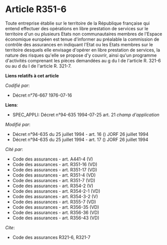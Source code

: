 # Article R351-6

Toute entreprise établie sur le territoire de la République française qui entend effectuer des opérations en libre prestation
de services sur le territoire d'un ou plusieurs Etats non communautaires membres de l'Espace économique européen est tenue
d'informer au préalable la commission de contrôle des assurances en indiquant l'Etat ou les Etats membres sur le territoire
desquels elle envisage d'opérer en libre prestation de services, la nature des risques qu'elle se propose d'y couvrir, ainsi
qu'un programme d'activités comprenant les pièces demandées au g du I de l'article R. 321-6 ou au d du I de l'article R.
321-7.

**Liens relatifs à cet article**

_Codifié par_:

  - Décret n°76-667 1976-07-16

**Liens**:

  - SPEC_APPLI: Décret n°94-635 1994-07-25 art. 21 *champ d'application*

_Modifié par_:

  - Décret n°94-635 du 25 juillet 1994 - art. 16 () JORF 26 juillet 1994
  - Décret n°94-635 du 25 juillet 1994 - art. 17 () JORF 26 juillet 1994

_Cité par_:

  - Code des assurances - art. A441-4 (V)
  - Code des assurances - art. R351-16 (VD)
  - Code des assurances - art. R351-17 (VD)
  - Code des assurances - art. R351-4 (VD)
  - Code des assurances - art. R351-7 (VD)
  - Code des assurances - art. R354-2 (V)
  - Code des assurances - art. R354-2-1 (VD)
  - Code des assurances - art. R354-3-2 (V)
  - Code des assurances - art. R355-7 (VD)
  - Code des assurances - art. R356-35 (VD)
  - Code des assurances - art. R356-36 (VD)
  - Code des assurances - art. R356-43 (VD)

_Cite_:

  - Code des assurances R321-6, R321-7
